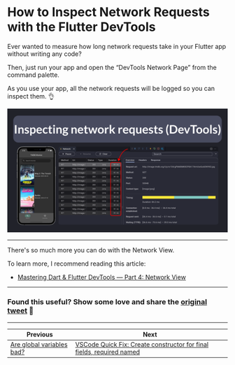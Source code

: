 # How to Inspect Network Requests with the Flutter DevTools

Ever wanted to measure how long network requests take in your Flutter app without writing any code?

Then, just run your app and open the “DevTools Network Page” from the command palette.

As you use your app, all the network requests will be logged so you can inspect them. 👌

![](118.png)

---

There's so much more you can do with the Network View.

To learn more, I recommend reading this article:

- [Mastering Dart & Flutter DevTools — Part 4: Network View](https://medium.com/@fluttergems/mastering-dart-flutter-devtools-network-view-part-4-of-8-afce2463687c)

---

### Found this useful? Show some love and share the [original tweet](https://twitter.com/biz84/status/1699055590495203688) 🙏

---

| Previous | Next |
| -------- | ---- |
| [Are global variables bad?](../0117-are-global-variables-bad/index.md) | [VSCode Quick Fix: Create constructor for final fields, required named](../0119-constructor-required-named-vsassist/index.md) |